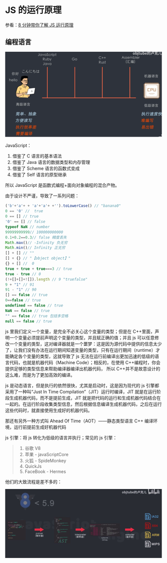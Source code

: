 # JS 的运行原理

参看：[8 分钟带你了解 JS 运行原理](https://www.bilibili.com/video/BV1vh411Z7QG)

## 编程语言

![image](assets/image-20200820110842186.png)

JavaScript：

1. 借鉴了 C 语言的基本语法
2. 借鉴了 Java 语言的数据类型和内存管理
3. 借鉴了 Scheme 语言的函数式变成
4. 借鉴了 Self 语言的原型继承

所以 JavaScript 是函数式编程+面向对象编程的混合产物。

由于设计不严谨，导致了一系列问题：

```js
('b'+'a'+ + 'a'+'a'+ +'').toLowerCase() // "banana0"
0 == '0' //  true
0 == [] // true
'0' == [] // false
typeof NaN // number
99999999999// 100000000000
0.1+0.2==0.3// false 精度丢失
Math.max()// -Infinity 负无穷
Math.min()// Infinity 正无穷
[] + [] // ""
[] + {} // "【object object】"
{} + [] //  0
true + true + true===3 // true
true - true // 0
(!+[]+[]+![]).length // 9 "truefalse"
9 + "1" // 91
91 - "1" // 90
[] == false // true
0==false // true
undefined == false // true
NaN == false // true
"" == false // true 包括多空格
null == false // true
```

js 里我们定义一个变量，是完全不必关心这个变量的类型；但是在 C++里面，声明一个变量必须提前声明这个变量的类型，并且赋正确的值；并且 js 可以任意修改一个变量的类型，这对编译器就是一个噩梦：这是因为源代码中提供的信息太少了，让我们没有办法在运行期间知道变量的类型，只有在运行期间（runtime）才能确定各个变量的类型，这就导致了 js 无法在运行前编译出更加迅速的低级的语言代码，也就是机器代码（Machine Code）；相反的，在使用 C++编程时，你会提供足够的类型信息来帮助编译器编译出机器代码， 所以 C++并不是故意设计的这么难，而是为了更加高效的编译。

js 是动态语言，但是执行的依然很快，尤其是启动时，这是因为现代的 js 引擎都采用了一种叫“Just In Time Compilation”（JIT）运行时编译，JIT 就是在运行阶段生成机器代码，而不是提前生成，JIT 就是把代码的运行和生成机器代码结合在一起的。在运行阶段收集类型信息，然后根据信息编译生成机器代码，之后在运行这些代码时，就直接使用生成好的机器代码。

那还有另外一种方式叫 Ahead Of Time（AOT）——静态类型语言 C++ 编译环境，运行前提前生成好机器代码

js 引擎：将 js 转化为低级的语言并执行；常见的 js 引擎：

> 1. 谷歌 V8
> 2. 苹果 - javaScriptCore
> 3. 火狐 - SpideMonkey
> 4. QuickJs
> 5. FaceBook - Hermes

他们的大致流程是差不多的：

![image](assets/image-20200820114528383.png)
